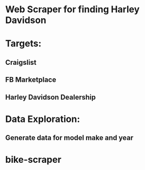 # Web Scraper for finding Harley Davidson

# Targets:
## Craigslist
## FB Marketplace
## Harley Davidson Dealership

# Data Exploration:
## Generate data for model make and year

# bike-scraper
